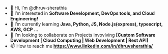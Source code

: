 - 👋 Hi, I’m @dhruv-sherathia
- 👀 I’m interested in **Software Development, DevOps tools, and Cloud Engineering!**
- 🌱 I’m currently learning **Java, Python, JS, Node.js(express), typescript, AWS, GCP ...**
- 💞️ I’m looking to collaborate on Projects invovlving **[Custom Software Development | Cloud Computing | Web Development | Rest API]**
- 📫 How to reach me **https://www.linkedin.com/in/dhruvsherathia/**

<!---
dhruv-sherathia/dhruv-sherathia is a ✨ special ✨ repository because its `README.md` (this file) appears on your GitHub profile.
You can click the Preview link to take a look at your changes.
--->
